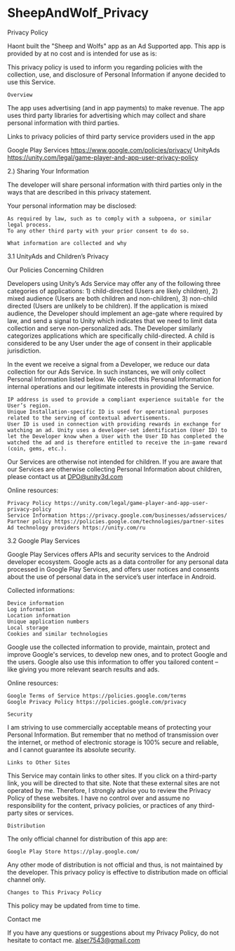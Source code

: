# SheepAndWolf_Privacy

Privacy Policy

Haont built the "Sheep and Wolfs" app as an Ad Supported app. This app is provided by at no cost and is intended for use as is:

This privacy policy is used to inform you regarding policies with the collection, use, and disclosure of Personal Information if anyone decided to use this Service.

    Overview

The app uses advertising (and in app payments) to make revenue. The app uses third party libraries for advertising which may collect and share personal information with third parties.

Links to privacy policies of third party service providers used in the app

Google Play Services https://www.google.com/policies/privacy/ UnityAds https://unity.com/legal/game-player-and-app-user-privacy-policy

2.) Sharing Your Information

The developer will share personal information with third parties only in the ways that are described in this privacy statement.

Your personal information may be disclosed:

    As required by law, such as to comply with a subpoena, or similar legal process.
    To any other third party with your prior consent to do so.

    What information are collected and why

3.1 UnityAds and Children’s Privacy

Our Policies Concerning Children 

Developers using Unity’s Ads Service may offer any of the following three categories of applications: 1) child-directed (Users are likely children), 2) mixed audience (Users are both children and non-children), 3) non-child directed (Users are unlikely to be children). If the application is mixed audience, the Developer should implement an age-gate where required by law, and send a signal to Unity which indicates that we need to limit data collection and serve non-personalized ads. The Developer similarly categorizes applications which are specifically child-directed. A child is considered to be any User under the age of consent in their applicable jurisdiction.  

In the event we receive a signal from a Developer, we reduce our data collection for our Ads Service. In such instances, we will only collect Personal Information listed below. We collect this Personal Information for internal operations and our legitimate interests in providing the Service.

    IP address is used to provide a compliant experience suitable for the User’s region.
    Unique Installation-specific ID is used for operational purposes related to the serving of contextual advertisements.
    User ID is used in connection with providing rewards in exchange for watching an ad. Unity uses a developer-set identification (User ID) to let the Developer know when a User with the User ID has completed the watched the ad and is therefore entitled to receive the in-game reward (coin, gems, etc.).  

Our Services are otherwise not intended for children. If you are aware that our Services are otherwise collecting Personal Information about children, please contact us at DPO@unity3d.com

Online resources:

    Privacy Policy https://unity.com/legal/game-player-and-app-user-privacy-policy
    Service Information https://privacy.google.com/businesses/adsservices/
    Partner policy https://policies.google.com/technologies/partner-sites
    Ad technology providers https://unity.com/ru

3.2 Google Play Services

Google Play Services offers APIs and security services to the Android developer ecosystem. Google acts as a data controller for any personal data processed in Google Play Services, and offers user notices and consents about the use of personal data in the service’s user interface in Android.

Collected informations:

    Device information
    Log information
    Location information
    Unique application numbers
    Local storage
    Cookies and similar technologies

Google use the collected information to provide, maintain, protect and improve Google's services, to develop new ones, and to protect Google and the users. Google also use this information to offer you tailored content – like giving you more relevant search results and ads.

Online resources:

    Google Terms of Service https://policies.google.com/terms
    Google Privacy Policy https://policies.google.com/privacy

    Security

I am striving to use commercially acceptable means of protecting your Personal Information. But remember that no method of transmission over the internet, or method of electronic storage is 100% secure and reliable, and I cannot guarantee its absolute security.

    Links to Other Sites

This Service may contain links to other sites. If you click on a third-party link, you will be directed to that site. Note that these external sites are not operated by me. Therefore, I strongly advise you to review the Privacy Policy of these websites. I have no control over and assume no responsibility for the content, privacy policies, or practices of any third-party sites or services.

    Distribution

The only official channel for distribution of this app are:

    Google Play Store https://play.google.com/

Any other mode of distribution is not official and thus, is not maintained by the developer. This privacy policy is effective to distribution made on official channel only.

    Changes to This Privacy Policy

This policy may be updated from time to time.

Contact me

If you have any questions or suggestions about my Privacy Policy, do not hesitate to contact me. alser7543@gmail.com
